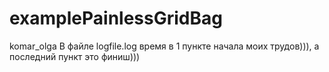 # examplePainlessGridBag
komar_olga
В файле logfile.log  время в 1 пункте начала моих трудов))), а последний пункт это финиш)))
